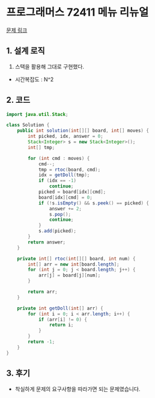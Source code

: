 # 프로그래머스 72411 메뉴 리뉴얼

[문제 링크](https://programmers.co.kr/learn/courses/30/lessons/64061)

## 1. 설계 로직

1. 스택을 활용해 그대로 구현했다.

- 시간복잡도 : N^2

## 2. 코드

```java
import java.util.Stack;

class Solution {
    public int solution(int[][] board, int[] moves) {
        int picked, idx, answer = 0;
		Stack<Integer> s = new Stack<Integer>();
		int[] tmp;

		for (int cmd : moves) {
			cmd--;
			tmp = rtoc(board, cmd);
			idx = getDoll(tmp);
			if (idx == -1)
				continue;
			picked = board[idx][cmd];
			board[idx][cmd] = 0;
			if (!s.isEmpty() && s.peek() == picked) {
				answer += 2;
				s.pop();
				continue;
			}
			s.add(picked);
		}
		return answer;
    }

    private int[] rtoc(int[][] board, int num) {
		int[] arr = new int[board.length];
		for (int j = 0; j < board.length; j++) {
			arr[j] = board[j][num];
		}

		return arr;
	}

	private int getDoll(int[] arr) {
		for (int i = 0; i < arr.length; i++) {
			if (arr[i] != 0) {
				return i;
			}
		}
		return -1;
	}
}
```

## 3. 후기

- 착실하게 문제의 요구사항을 따라가면 되는 문제였습니다.
